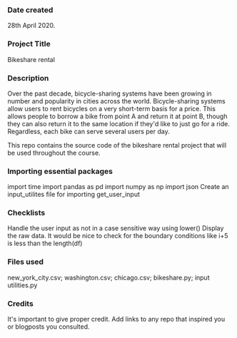 ### Date created
28th April 2020.

### Project Title
Bikeshare rental 

### Description
Over the past decade, bicycle-sharing systems have been growing in number and popularity in cities across the world. Bicycle-sharing systems allow users to rent bicycles on a very short-term basis for a price. This allows people to borrow a bike from point A and return it at point B, though they can also return it to the same location if they'd like to just go for a ride. Regardless, each bike can serve several users per day.

This repo contains the source code of the bikeshare rental project that will be used throughout the course.

### Importing essential packages
import time
import pandas as pd
import numpy as np
import json
Create an input_utilites file for importing get_user_input

### Checklists
Handle the user input as not in a case sensitive way using lower()
Display the raw data. It would be nice to check for the boundary conditions like i+5 is less than the length(df)

### Files used
new_york_city.csv;
washington.csv;
chicago.csv;
bikeshare.py;
input utilities.py

### Credits
It's important to give proper credit. Add links to any repo that inspired you or blogposts you consulted.
